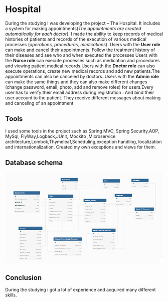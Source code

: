 # Hospital
During the studying I was developing the project – The Hospital. It includes a system for making appointments(*The appointments are created automatically for each doctor*). I made the ability to keep records of medical histories of patients and records of the execution of various medical processes (*operations, procedures, medications*).
Users with the **User role** can make and cancel their appointments.
Follow the treatment history of their diseases and see who and when executed the processes Users with the **Nurse role** can execute processes such as medication and procedures and viewing patient medical records.Users with the **Doctor role** can also execute operations, create new medical records and add new patients.The appointments can also be canceled by doctors. Users with the **Admin role** can make the same things and they can also make different changes (change password, email, photo, add and remove roles) for users.Every user has to verify their email address during registration . And bind their user account to the patient. They receive different messages about making and canceling of an appointment
## Tools
I used some tools in the project such as Spring MVC, Spring Security,AOP, MySql, FlyWay,Logback,JUnit, Mockito ,Microservice architecture,Lombok,Thymeleaf,Scheduling,exception handling, localization and internationalization. Created my own exceptions and views for them.

## Database schema
![database schema](https://github.com/bekone97/MyHospital/blob/master/db_schema.png?raw=true)

## Conclusion
During the studying i got a lot of experience and acquired many different skills.
